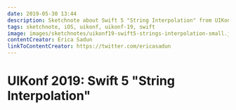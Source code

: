 ```yaml
---
date: 2019-05-30 13:44
description: Sketchnote about Swift 5 "String Interpolation" from UIKonf 2019
tags: sketchnote, iOS, uikonf, uikonf-19, swift
image: images/sketchnotes/uikonf19-swift5-strings-interpolation-small.jpg
contentCreator: Erica Sadun
linkToContentCreator: https://twitter.com/ericasadun
---
```


# UIKonf 2019: Swift 5 "String Interpolation"
